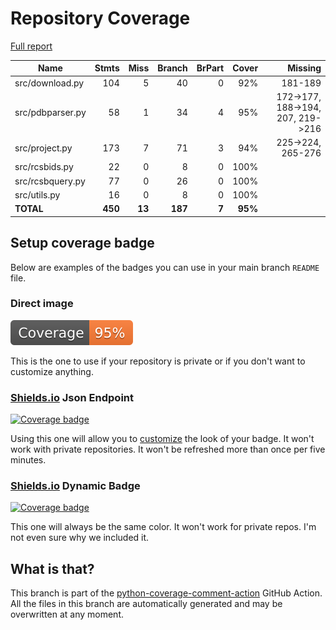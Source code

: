 # Repository Coverage

[Full report](https://htmlpreview.github.io/?https://github.com/iacopy/RCSB-Sync/blob/python-coverage-comment-action-data/htmlcov/index.html)

| Name             |    Stmts |     Miss |   Branch |   BrPart |   Cover |   Missing |
|----------------- | -------: | -------: | -------: | -------: | ------: | --------: |
| src/download.py  |      104 |        5 |       40 |        0 |     92% |   181-189 |
| src/pdbparser.py |       58 |        1 |       34 |        4 |     95% |172->177, 188->194, 207, 219->216 |
| src/project.py   |      173 |        7 |       71 |        3 |     94% |225->224, 265-276 |
| src/rcsbids.py   |       22 |        0 |        8 |        0 |    100% |           |
| src/rcsbquery.py |       77 |        0 |       26 |        0 |    100% |           |
| src/utils.py     |       16 |        0 |        8 |        0 |    100% |           |
|        **TOTAL** |  **450** |   **13** |  **187** |    **7** | **95%** |           |


## Setup coverage badge

Below are examples of the badges you can use in your main branch `README` file.

### Direct image

[![Coverage badge](https://raw.githubusercontent.com/iacopy/RCSB-Sync/python-coverage-comment-action-data/badge.svg)](https://htmlpreview.github.io/?https://github.com/iacopy/RCSB-Sync/blob/python-coverage-comment-action-data/htmlcov/index.html)

This is the one to use if your repository is private or if you don't want to customize anything.

### [Shields.io](https://shields.io) Json Endpoint

[![Coverage badge](https://img.shields.io/endpoint?url=https://raw.githubusercontent.com/iacopy/RCSB-Sync/python-coverage-comment-action-data/endpoint.json)](https://htmlpreview.github.io/?https://github.com/iacopy/RCSB-Sync/blob/python-coverage-comment-action-data/htmlcov/index.html)

Using this one will allow you to [customize](https://shields.io/endpoint) the look of your badge.
It won't work with private repositories. It won't be refreshed more than once per five minutes.

### [Shields.io](https://shields.io) Dynamic Badge

[![Coverage badge](https://img.shields.io/badge/dynamic/json?color=brightgreen&label=coverage&query=%24.message&url=https%3A%2F%2Fraw.githubusercontent.com%2Fiacopy%2FRCSB-Sync%2Fpython-coverage-comment-action-data%2Fendpoint.json)](https://htmlpreview.github.io/?https://github.com/iacopy/RCSB-Sync/blob/python-coverage-comment-action-data/htmlcov/index.html)

This one will always be the same color. It won't work for private repos. I'm not even sure why we included it.

## What is that?

This branch is part of the
[python-coverage-comment-action](https://github.com/marketplace/actions/python-coverage-comment)
GitHub Action. All the files in this branch are automatically generated and may be
overwritten at any moment.
